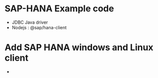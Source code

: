 # SAP-HANA Example  code 
- JDBC Java driver
- Nodejs : @sap/hana-client 
# Add SAP HANA windows and Linux client 
- 
